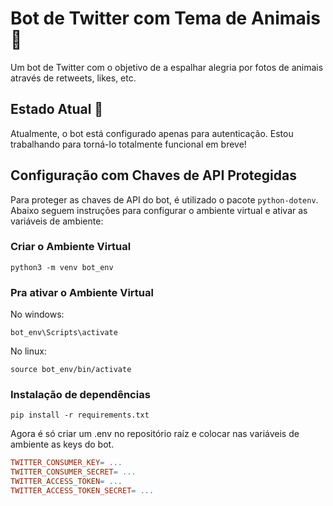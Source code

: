 # Bot de Twitter com Tema de Animais 🐾

Um bot de Twitter com o objetivo de a espalhar alegria por fotos de animais através de retweets, likes, etc.

## Estado Atual 🚀

Atualmente, o bot está configurado apenas para autenticação. Estou trabalhando para torná-lo totalmente funcional em breve!

## Configuração com Chaves de API Protegidas

Para proteger as chaves de API do bot, é utilizado o pacote `python-dotenv`. Abaixo seguem instruções para configurar o ambiente virtual e ativar as variáveis de ambiente:

### Criar o Ambiente Virtual

```shell
python3 -m venv bot_env
```

### Pra ativar o Ambiente Virtual

No windows:

```shell
bot_env\Scripts\activate
```

No linux:

```shell
source bot_env/bin/activate
```

### Instalação de dependências

```shell
pip install -r requirements.txt
```

Agora é só criar um .env no repositório raíz e colocar nas variáveis de ambiente as keys do bot.

```makefile
TWITTER_CONSUMER_KEY= ...
TWITTER_CONSUMER_SECRET= ...
TWITTER_ACCESS_TOKEN= ...
TWITTER_ACCESS_TOKEN_SECRET= ...
``````


